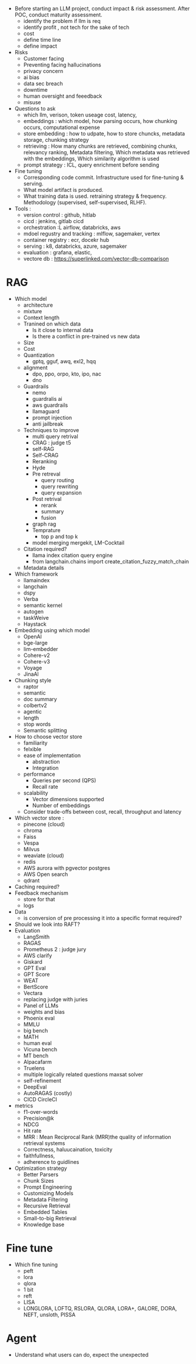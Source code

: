 - Before starting an LLM project, conduct impact & risk assessment. After POC, conduct maturity assessment.
    - identify the problem if llm is req
    - identify profit , not tech for the sake of tech
    - cost
    - define time line
    - define impact
- Risks
    - Customer facing 
    - Preventing facing hallucinations 
    - privacy concern
    - ai bias
    - data sec breach
    - downtime
    - human oversight and feeedback
    - misuse
- Questions to ask
    - which llm, verison, token useage cost, latency, 
    - embeddings : which model, how parsing occurs, how chunking occurs, computational expense
    - store embedding : how to udpate, how to store chuncks, metadata storage, chunking strategy
    - retrieving : How many chunks are retrieved, combining chunks, relevancy ranking, Metadata filtering, Which metadata was retrieved with the embeddings, Which similarity algorithm is used
    - prompt strategy : ICL, query enrichment before sending
- Fine tuning
    - Corresponding code commit. Infrastructure used for fine-tuning & serving.
    - What model artifact is produced.
    - What training data is used. retraining strategy & frequency. Methodology (supervised, self-supervised, RLHF).
- Tools : 
    - version control : github, hitlab
    - cicd : jenkins, gitlab cicd
    - orchestration :L airflow, databricks, aws
    - mdoel regustry and tracking :  mlflow, sagemaker, vertex
    - container registry :  ecr, docekr hub
    - serving : k8, databricks, azure, sagemaker
    - evaluation :  grafana, elastic, 
    - vectore db : https://superlinked.com/vector-db-comparison
# RAG
- Which model
    - architecture
    - mixture
    - Context length
    - Tranined on which data
        - Is it close to internal data
        - Is there a conflict in pre-trained vs new data
    - Size
    - Cost
    - Quantization
        - gptq, gguf, awq, exl2, hqq
    - alignment
        - dpo, ppo, orpo, kto, ipo, nac
        - dno
    - Guardrails
        - nemo
        - guardralis ai
        - aws guardrails
        - llamaguard
        - prompt injection
        - anti jailbreak
    - Techniques to improve
        - multi query retrival
        - CRAG : judge t5
        - self-RAG
        - Self-CRAG
        - Reranking
        - Hyde
        - Pre retreval
            - query routing
            - query rewriting
            - query expansion
        - Post retrival 
            - rerank
            - summary
            - fusion
        - graph rag
        - Temprature
            - top p and top k
        - model merging mergekit, LM-Cocktail
    - Citation required? 
        - llama index citation query engine
        - from langchain.chains import create_citation_fuzzy_match_chain
    - Metadata details
- Which framework
    - llamaindex
    - langchain
    - dspy
    - Verba
    - semantic kernel
    - autogen
    - taskWeive
    - Haystack
- Embedding using which model
    - OpenAl
    - bge-large
    - lim-embedder
    - Cohere-v2
    - Cohere-v3
    - Voyage
    - JinaAl
- Chunking style
    - raptor
    - semantic
    - doc summary
    - colbertv2
    - agentic
    - length
    - stop words
    - Semantic splitting
- How to choose vector store
    - familiarity
    - felxible
    - ease of implementation
        - abstraction
        - Integration
    - performance
        - Queries per second (QPS)
        - Recall rate
    - scalability
        - Vector dimensions supported
        - Number of embeddings
    - Consider trade-offs between cost, recall, throughput and latency
- Which vector store : 
    - pinecone (cloud)
    - chroma
    - Faiss
    - Vespa
    - Milvus
    - weaviate (cloud)
    - redis
    - AWS aurora with pgvector postgres
    - AWS Open search
    - qdrant
- Caching required?
- Feedback mechanism
    - store for that
    - logs
- Data
    - is conversion of pre processing it into a specific format required?
- Should we look into RAFT?
- Evaluation
    - LangSmith
    - RAGAS
    - Prometheus 2 : judge jury
    - AWS clarify
    - Giskard
    - GPT Eval
    - GPT Score
    - WEAT
    - BertScore
    - Vectara
    - replacing judge with juries
    - Panel of LLMs
    - weights and bias
    - Phoenix eval
    - MMLU
    - big bench
    - MATH
    - human eval
    - Vicuna bench
    - MT bench
    - Alpacafarm
    - Truelens
    - multiple logically related questions maxsat solver
    - self-refinement
    - DeepEval
    - AutoRAGAS (costly)
    - CICD CircleCI
- metrics
    - f1-over-words
    - Precision@k
    - NDCG
    - Hit rate
    - MRR : Mean Reciprocal Rank (MRR)the quality of information retrieval systems
    - Correctness, haluucaination, toxicity
    - faithfullness, 
    - adherence to guidlines
- Optimization strategy
    - Better Parsers
    - Chunk Sizes
    - Prompt Engineering
    - Customizing Models
    - Metadata Filtering
    - Recursive Retrieval
    - Embedded Tables
    - Small-to-big Retrieval
    - Knowledge base
# Fine tune
- Which fine tuning
    - peft
    - lora
    - qlora
    - 1 bit
    - reft
    - LISA
    - LONGLORA, LOFTQ, RSLORA, QLORA, LORA+, GALORE, DORA, NEFT, unsloth, PISSA

# Agent





- Understand what users can do, expect the unexpected